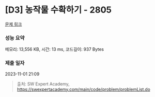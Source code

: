 # [D3] 농작물 수확하기 - 2805 

[문제 링크](https://swexpertacademy.com/main/code/problem/problemDetail.do?contestProbId=AV7GLXqKAWYDFAXB) 

### 성능 요약

메모리: 13,556 KB, 시간: 13 ms, 코드길이: 937 Bytes

### 제출 일자

2023-11-01 21:09



> 출처: SW Expert Academy, https://swexpertacademy.com/main/code/problem/problemList.do